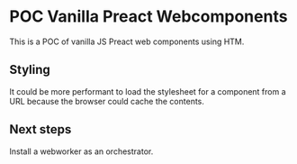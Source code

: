 # POC Vanilla Preact Webcomponents

This is a POC of vanilla JS Preact web components using HTM.

## Styling

It could be more performant to load the stylesheet for a component from a URL because the browser could cache the contents.

## Next steps

Install a webworker as an orchestrator.
